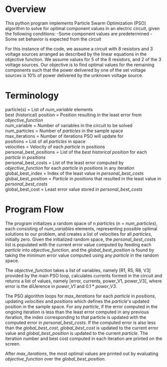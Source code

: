 # Overview
This python program implements Particle Swarm Optimization (PSO) algorithm to
solve for optimal component values in an electric circuit, given the following conditions:
-Some component values are predetermined
-Some set behavior is expected from the circuit

For this instance of the code, we assume a circuit with 8 resistors and 3 voltage sources
arranged as described by the linear equations in the objective function.
We assume values for 5 of the 8 resistors, and 2 of the 3 voltage sources. Our objective
is to find optimal values for the remaining components such that the power delivered by
one of the set voltage sources is 10% of power delivered by the unknown voltage source.

# Terminology
particle(s) = List of _num_variable_ elements  
best (historical) position = Position resulting in the least error from _objective_function_  
num_variable = Number of variables in the circuit to be solved  
num_particles = Number of _particles_ in the sample space  
max_iterations = Number of iterations PSO will update for  
positions = List of all _particles_ in space  
velocities = Velocity of each _particle_ in positions  
personal_best_positions = List of the _best historical position_ for each _particle_ in _positions_  
personal_best_costs = List of the least error computed by _objective_function_ for each _particle_ in _positions_ in any iteration  
global_best_index = Index of the least value in _personal_best_costs_  
global_best_position = _Particle_ in _positions_ that resulted in the least value in _personal_best_costs_  
global_best_cost = Least error value stored in _personal_best_costs_

# Program Flow
The program initializes a random space of n _particles_ (n = _num_particles_), each
consisting of _num_variables_ elements, representing possible optimal solutions to our
problem, and creates a list of velocities for all _particles_, initially zero. 
Given the initialized random space, the _personal_best_costs_ list is populated with the current error value
computed by feeding each _particle_ into _objective_function_, and the _global_best_position_ is
found by taking the minimum error value computed using any _particle_ in the random space.

The _objective_function_ takes a list of variables, namely [R1, R5, R8, V3] provided by
the main PSO loop, calculates currents formed in the circuit and returns a list of values,
namely [error, currents, power_V1, power_V3], where error is the diƯerence in _power_V1_
and 0.1 * _power_V3_.

The PSO algorithm loops for _max_iterations_ for each _particle_ in _positions_, updating
_velocities_ and _positions_ which defines the _particle_'s updated position in the sample space. For any _particle_, if the 
error computed in the ongoing iteration is less than the least error computed in any previous iteration, 
the index corresponding to that particle is updated with the computed error in _personal_best_costs_. 
If the computed error is also less than the _global_best_cost_, _global_best_cost_ is updated to the current error
value and _global_best_position_ is updated to the current _particle_. The iteration number and
best cost computed in each iteration are printed on the screen.

After _max_iterations_, the most optimal values are printed out by evaluating
_objective_function_ over the _global_best_position_.
